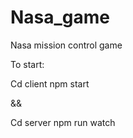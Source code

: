 # Nasa_game

Nasa mission control game

To start:

Cd client
npm start 

&&

Cd server
npm run watch
